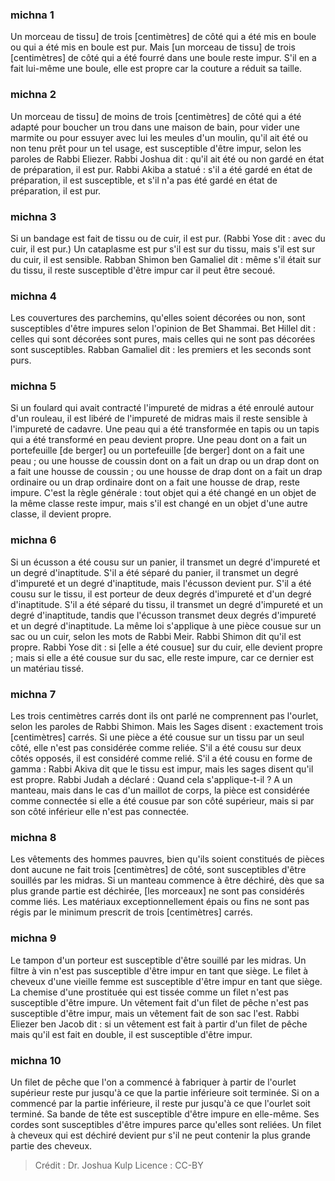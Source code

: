
### michna 1
Un morceau de tissu] de trois [centimètres] de côté qui a été mis en boule ou qui a été mis en boule est pur. Mais [un morceau de tissu] de trois [centimètres] de côté qui a été fourré dans une boule reste impur. S'il en a fait lui-même une boule, elle est propre car la couture a réduit sa taille.

### michna 2
Un morceau de tissu] de moins de trois [centimètres] de côté qui a été adapté pour boucher un trou dans une maison de bain, pour vider une marmite ou pour essuyer avec lui les meules d'un moulin, qu'il ait été ou non tenu prêt pour un tel usage, est susceptible d'être impur, selon les paroles de Rabbi Eliezer. Rabbi Joshua dit : qu'il ait été ou non gardé en état de préparation, il est pur. Rabbi Akiba a statué : s'il a été gardé en état de préparation, il est susceptible, et s'il n'a pas été gardé en état de préparation, il est pur.

### michna 3
Si un bandage est fait de tissu ou de cuir, il est pur. (Rabbi Yose dit : avec du cuir, il est pur.) Un cataplasme est pur s'il est sur du tissu, mais s'il est sur du cuir, il est sensible. Rabban Shimon ben Gamaliel dit : même s'il était sur du tissu, il reste susceptible d'être impur car il peut être secoué.

### michna 4
Les couvertures des parchemins, qu'elles soient décorées ou non, sont susceptibles d'être impures selon l'opinion de Bet Shammai. Bet Hillel dit : celles qui sont décorées sont pures, mais celles qui ne sont pas décorées sont susceptibles. Rabban Gamaliel dit : les premiers et les seconds sont purs.

### michna 5
Si un foulard qui avait contracté l'impureté de midras a été enroulé autour d'un rouleau, il est libéré de l'impureté de midras mais il reste sensible à l'impureté de cadavre. Une peau qui a été transformée en tapis ou un tapis qui a été transformé en peau devient propre. Une peau dont on a fait un portefeuille [de berger] ou un portefeuille [de berger] dont on a fait une peau ; ou une housse de coussin dont on a fait un drap ou un drap dont on a fait une housse de coussin ; ou une housse de drap dont on a fait un drap ordinaire ou un drap ordinaire dont on a fait une housse de drap, reste impure. C'est la règle générale : tout objet qui a été changé en un objet de la même classe reste impur, mais s'il est changé en un objet d'une autre classe, il devient propre.

### michna 6
Si un écusson a été cousu sur un panier, il transmet un degré d'impureté et un degré d'inaptitude. S'il a été séparé du panier, il transmet un degré d'impureté et un degré d'inaptitude, mais l'écusson devient pur. S'il a été cousu sur le tissu, il est porteur de deux degrés d'impureté et d'un degré d'inaptitude. S'il a été séparé du tissu, il transmet un degré d'impureté et un degré d'inaptitude, tandis que l'écusson transmet deux degrés d'impureté et un degré d'inaptitude. La même loi s'applique à une pièce cousue sur un sac ou un cuir, selon les mots de Rabbi Meir. Rabbi Shimon dit qu'il est propre. Rabbi Yose dit : si [elle a été cousue] sur du cuir, elle devient propre ; mais si elle a été cousue sur du sac, elle reste impure, car ce dernier est un matériau tissé.

### michna 7
Les trois centimètres carrés dont ils ont parlé ne comprennent pas l'ourlet, selon les paroles de Rabbi Shimon. Mais les Sages disent : exactement trois [centimètres] carrés. Si une pièce a été cousue sur un tissu par un seul côté, elle n'est pas considérée comme reliée. S'il a été cousu sur deux côtés opposés, il est considéré comme relié. S'il a été cousu en forme de gamma : Rabbi Akiva dit que le tissu est impur, mais les sages disent qu'il est propre. Rabbi Judah a déclaré : Quand cela s'applique-t-il ? A un manteau, mais dans le cas d'un maillot de corps, la pièce est considérée comme connectée si elle a été cousue par son côté supérieur, mais si par son côté inférieur elle n'est pas connectée.

### michna 8
Les vêtements des hommes pauvres, bien qu'ils soient constitués de pièces dont aucune ne fait trois [centimètres] de côté, sont susceptibles d'être souillés par les midras. Si un manteau commence à être déchiré, dès que sa plus grande partie est déchirée, [les morceaux] ne sont pas considérés comme liés. Les matériaux exceptionnellement épais ou fins ne sont pas régis par le minimum prescrit de trois [centimètres] carrés.

### michna 9
Le tampon d'un porteur est susceptible d'être souillé par les midras. Un filtre à vin n'est pas susceptible d'être impur en tant que siège. Le filet à cheveux d'une vieille femme est susceptible d'être impur en tant que siège. La chemise d'une prostituée qui est tissée comme un filet n'est pas susceptible d'être impure. Un vêtement fait d'un filet de pêche n'est pas susceptible d'être impur, mais un vêtement fait de son sac l'est. Rabbi Eliezer ben Jacob dit : si un vêtement est fait à partir d'un filet de pêche mais qu'il est fait en double, il est susceptible d'être impur.

### michna 10
Un filet de pêche que l'on a commencé à fabriquer à partir de l'ourlet supérieur reste pur jusqu'à ce que la partie inférieure soit terminée. Si on a commencé par la partie inférieure, il reste pur jusqu'à ce que l'ourlet soit terminé. Sa bande de tête est susceptible d'être impure en elle-même. Ses cordes sont susceptibles d'être impures parce qu'elles sont reliées. Un filet à cheveux qui est déchiré devient pur s'il ne peut contenir la plus grande partie des cheveux.

>Crédit : Dr. Joshua Kulp
>Licence : CC-BY